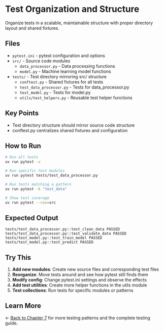 # Test Organization and Structure

Organize tests in a scalable, maintainable structure with proper directory layout and shared fixtures.

## Files

- `pytest.ini` - pytest configuration and options
- `src/` - Source code modules
  - `data_processor.py` - Data processing functions
  - `model.py` - Machine learning model functions
- `tests/` - Test directory mirroring src/ structure
  - `conftest.py` - Shared fixtures for all tests
  - `test_data_processor.py` - Tests for data_processor.py
  - `test_model.py` - Tests for model.py
  - `utils/test_helpers.py` - Reusable test helper functions

## Key Points

- Test directory structure should mirror source code structure
- conftest.py centralizes shared fixtures and configuration

## How to Run

```bash
# Run all tests
uv run pytest -v

# Run specific test modules
uv run pytest tests/test_data_processor.py

# Run tests matching a pattern
uv run pytest -k "test_data"

# Show test coverage
uv run pytest --cov=src
```

## Expected Output

```
tests/test_data_processor.py::test_clean_data PASSED
tests/test_data_processor.py::test_validate_data PASSED
tests/test_model.py::test_train_model PASSED
tests/test_model.py::test_predict PASSED
```

## Try This

1. **Add new modules**: Create new source files and corresponding test files
2. **Reorganize**: Move tests around and see how pytest still finds them
3. **Modify config**: Change pytest.ini settings and observe the effects
4. **Add test utilities**: Create more helper functions in the utils module
5. **Test collections**: Run tests for specific modules or patterns

## Learn More

← [Back to Chapter 7](../README.md) for more testing patterns and the complete testing guide.